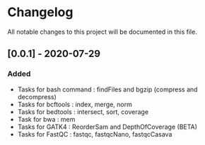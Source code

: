 # Changelog

All notable changes to this project will be documented in this file.

## [0.0.1] - 2020-07-29

### Added

- Tasks for bash command : findFiles and bgzip (compress and decompress)
- Tasks for bcftools : index, merge, norm
- Tasks for bedtools : intersect, sort, coverage
- Task for bwa : mem
- Tasks for GATK4 : ReorderSam and DepthOfCoverage (BETA)
- Tasks for FastQC : fastqc, fastqcNano, fastqcCasava
